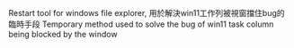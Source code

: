Restart tool for windows file explorer,
用於解決win11工作列被視窗擋住bug的臨時手段
Temporary method used to solve the bug of win11 task column being blocked by the window
